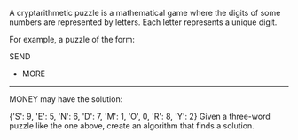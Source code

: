 A cryptarithmetic puzzle is a mathematical game where the digits of some numbers are represented by letters. Each letter represents a unique digit.

For example, a puzzle of the form:

  SEND
+ MORE
--------
 MONEY
may have the solution:

{'S': 9, 'E': 5, 'N': 6, 'D': 7, 'M': 1, 'O', 0, 'R': 8, 'Y': 2}
Given a three-word puzzle like the one above, create an algorithm that finds a solution.

